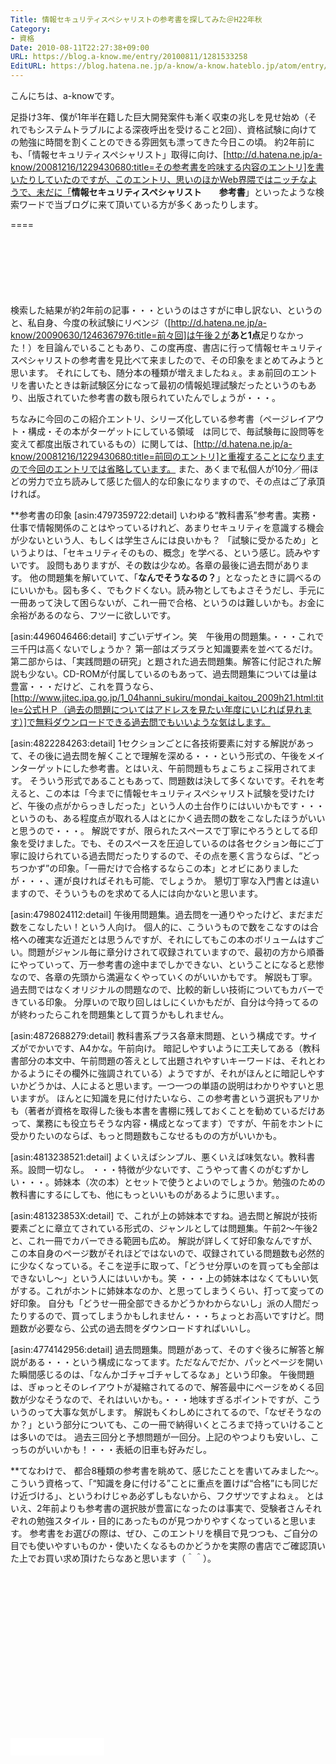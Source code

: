 ```yaml
---
Title: 情報セキュリティスペシャリストの参考書を探してみた＠H22年秋
Category:
- 資格
Date: 2010-08-11T22:27:38+09:00
URL: https://blog.a-know.me/entry/20100811/1281533258
EditURL: https://blog.hatena.ne.jp/a-know/a-know.hateblo.jp/atom/entry/12921228815727979817
---
```


こんにちは、a-knowです。

足掛け3年、僕が1年半在籍した巨大開発案件も漸く収束の兆しを見せ始め（それでもシステムトラブルによる深夜呼出を受けること2回）、資格試験に向けての勉強に時間を割くことのできる雰囲気も漂ってきた今日この頃。
約2年前にも、「情報セキュリティスペシャリスト」取得に向け、[http://d.hatena.ne.jp/a-know/20081216/1229430680:title=その参考書を吟味する内容のエントリ]を書いたりしていたのですが、このエントリ、思いのほかWeb界隈ではニッチなようで、未だに「<span style="font-weight:bold;">情報セキュリティスペシャリスト　　参考書</span>」といったような検索ワードで当ブログに来て頂いている方が多くあったりします。

====

<script async src="//pagead2.googlesyndication.com/pagead/js/adsbygoogle.js"></script>
<!-- article-top -->
<ins class="adsbygoogle"
     style="display:inline-block;width:728px;height:90px"
     data-ad-client="ca-pub-3463034538369189"
     data-ad-slot="8367620130"></ins>
<script>
(adsbygoogle = window.adsbygoogle || []).push({});
</script>


検索した結果が約2年前の記事・・・というのはさすがに申し訳ない、というのと、私自身、今度の秋試験にリベンジ（[http://d.hatena.ne.jp/a-know/20090630/1246367976:title=前々回]は午後２が<span style="font-weight:bold;">あと1点</span>足りなかった！）を目論んでいることもあり、この度再度、書店に行って情報セキュリティスペシャリストの参考書を見比べて来ましたので、その印象をまとめてみようと思います。
それにしても、随分本の種類が増えましたねぇ。まぁ前回のエントリを書いたときは新試験区分になって最初の情報処理試験だったというのもあり、出版されていた参考書の数も限られていたんでしょうが・・・。

ちなみに今回のこの紹介エントリ、シリーズ化している参考書（ページレイアウト・構成・その本がターゲットにしている領域　は同じで、毎試験毎に設問等を変えて都度出版されているもの）に関しては、[http://d.hatena.ne.jp/a-know/20081216/1229430680:title=前回のエントリ]と重複することになりますので今回のエントリでは省略しています。
また、あくまで私個人が10分／冊ほどの労力で立ち読みして感じた個人的な印象になりますので、その点はご了承頂ければ。


**参考書の印象
[asin:4797359722:detail]
いわゆる“教科書系”参考書。実務・仕事で情報関係のことはやっているけれど、あまりセキュリティを意識する機会が少ないという人、もしくは学生さんには良いかも？
「試験に受かるため」というよりは、「セキュリティそのもの、概念」を学べる、という感じ。読みやすいです。
設問もありますが、その数は少なめ。各章の最後に過去問があります。
他の問題集を解いていて、「<span style="font-weight:bold;">なんでそうなるの？</span>」となったときに調べるのにいいかも。図も多く、でもクドくない。読み物としてもよさそうだし、手元に一冊あって決して困らないが、これ一冊で合格、というのは難しいかも。お金に余裕があるのなら、フツーに欲しいです。


[asin:4496046466:detail]
すごいデザイン。笑　午後用の問題集。・・・これで三千円は高くないでしょうか？
第一部はズラズラと知識要素を並べてるだけ。第二部からは、「実践問題の研究」と題された過去問題集。解答に付記された解説も少ない。CD-ROMが付属しているのもあって、過去問題集については量は豊富・・・だけど、これを買うなら、[http://www.jitec.ipa.go.jp/1_04hanni_sukiru/mondai_kaitou_2009h21.html:title=公式ＨＰ（過去の問題についてはアドレスを見たい年度にいじれば見れます）]で無料ダウンロードできる過去問でもいいような気はします。


[asin:4822284263:detail]
1セクションごとに各技術要素に対する解説があって、その後に過去問を解くことで理解を深める・・・という形式の、午後をメインターゲットにした参考書。とはいえ、午前問題もちょこちょこ採用されてます。
そういう形式であることもあって、問題数は決して多くないです。それを考えると、この本は「今までに情報セキュリティスペシャリスト試験を受けたけど、午後の点がからっきしだった」という人の土台作りにはいいかもです・・・というのも、ある程度点が取れる人はとにかく過去問の数をこなしたほうがいいと思うので・・・。
解説ですが、限られたスペースで丁寧にやろうとしてる印象を受けました。でも、そのスペースを圧迫しているのは各セクション毎にご丁寧に設けられている過去問だったりするので、その点を悪く言うならば、“どっちつかず”の印象。「一冊だけで合格するならこの本」とオビにありましたが・・・、運が良ければそれも可能、でしょうか。
懇切丁寧な入門書とは違いますので、そういうものを求めてる人には向かないと思います。


[asin:4798024112:detail]
午後用問題集。過去問を一通りやったけど、まだまだ数をこなしたい！という人向け。
個人的に、こういうもので数をこなすのは合格への確実な近道だとは思うんですが、それにしてもこの本のボリュームはすごい。問題がジャンル毎に章分けされて収録されていますので、最初の方から順番にやっていって、万一参考書の途中までしかできない、ということになると悲惨なので、各章の先頭から満遍なくやっていくのがいいかもです。
解説も丁寧。過去問ではなくオリジナルの問題なので、比較的新しい技術についてもカバーできている印象。
分厚いので取り回しはしにくいかもだが、自分は今持ってるのが終わったらこれを問題集として買うかもしれません。


[asin:4872688279:detail]
教科書系プラス各章末問題、という構成です。サイズがでかいです、A4かな。午前向け。
暗記しやすいように工夫してある（教科書部分の本文中、午前問題の答えとして出題されやすいキーワードは、それとわかるようにその欄外に強調されている）ようですが、それがほんとに暗記しやすいかどうかは、人によると思います。一つ一つの単語の説明はわかりやすいと思いますが。
ほんとに知識を見に付けたいなら、この参考書という選択もアリかも（著者が資格を取得した後も本書を書棚に残しておくことを勧めているだけあって、業務にも役立ちそうな内容・構成となってます）ですが、午前をホントに受かりたいのならば、もっと問題数もこなせるものの方がいいかも。


[asin:4813238521:detail]
よくいえばシンプル、悪くいえば味気ない。教科書系。設問一切なし。
・・・特徴が少ないです、こうやって書くのがむずかしい・・・。姉妹本（次の本）とセットで使うとよいのでしょうか。勉強のための教科書にするにしても、他にもっといいものがあるように思います。。


[asin:481323853X:detail]
で、これが上の姉妹本ですね。過去問と解説が技術要素ごとに章立てされている形式の、ジャンルとしては問題集。午前2〜午後2と、これ一冊でカバーできる範囲も広め。
解説が詳しくて好印象なんですが、この本自身のページ数がそれほどではないので、収録されている問題数も必然的に少なくなっている。そこを逆手に取って、「どうせ分厚いのを買っても全部はできないし〜」という人にはいいかも。笑
・・・上の姉妹本はなくてもいい気がする。これがホントに姉妹本なのか、と思ってしまうくらい、打って変っての好印象。
自分も「どうせ一冊全部できるかどうかわからないし」派の人間だったりするので、買ってしまうかもしれません・・・ちょっとお高いですけど。問題数が必要なら、公式の過去問をダウンロードすればいいし。


[asin:4774142956:detail]
過去問題集。問題があって、そのすぐ後ろに解答と解説がある・・・という構成になってます。ただなんでだか、パッとページを開いた瞬間感じるのは、「なんかゴチャゴチャしてるなぁ」という印象。
午後問題は、ぎゅっとそのレイアウトが凝縮されてるので、解答最中にページをめくる回数が少なそうなので、それはいいかも。・・・地味すぎるポイントですが、こういうのって大事な気がします。
解説もくわしめにされてるので、「なぜそうなのか？」という部分についても、この一冊で納得いくところまで持っていけることは多いのでは。
過去三回分と予想問題が一回分。上記のやつよりも安いし、こっちのがいいかも！・・・表紙の旧車も好みだし。


**てなわけで、
都合8種類の参考書を眺めて、感じたことを書いてみました〜。こういう資格って、「“知識を身に付ける”ことに重点を置けば“合格”にも同じだけ近づける」、というわけじゃあ必ずしもないから、フクザツですよねぇ。
とはいえ、2年前よりも参考書の選択肢が豊富になったのは事実で、受験者さんそれぞれの勉強スタイル・目的にあったものが見つかりやすくなっていると思います。
参考書をお選びの際は、ぜひ、このエントリを横目で見つつも、ご自分の目でも使いやすいものか・使いたくなるものかどうかを実際の書店でご確認頂いた上でお買い求め頂けたらなあと思います（＾＾）。


<script async src="//pagead2.googlesyndication.com/pagead/js/adsbygoogle.js"></script>
<!-- article-bottom2 -->
<ins class="adsbygoogle"
     style="display:inline-block;width:300px;height:250px"
     data-ad-client="ca-pub-3463034538369189"
     data-ad-slot="5274552934"></ins>
<script>
(adsbygoogle = window.adsbygoogle || []).push({});
</script>


<iframe src="//blog.hatena.ne.jp/a-know/a-know.hateblo.jp/subscribe/iframe" allowtransparency="true" frameborder="0" scrolling="no" width="150" height="28"></iframe>
